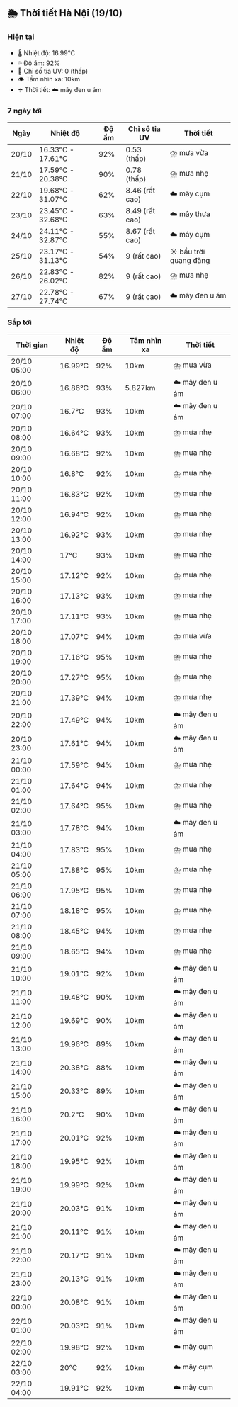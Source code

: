 ## 🌦️ Thời tiết Hà Nội (19/10)

### Hiện tại

- 🌡️ Nhiệt độ: 16.99℃
- 💦 Độ ẩm: 92%
- 🌟 Chỉ số tia UV: 0 (thấp)
- 👁️ Tầm nhìn xa: 10km
- ☂️ Thời tiết: ☁️ mây đen u ám

### 7 ngày tới

| Ngày | Nhiệt độ | Độ ẩm | Chỉ số tia UV | Thời tiết |
| --- | --- | --- | --- | --- |
| 20/10 | 16.33℃ - 17.61℃ | 92% | 0.53 (thấp) | ⛈️ mưa vừa |
| 21/10 | 17.59℃ - 20.38℃ | 90% | 0.78 (thấp) | ⛈️ mưa nhẹ |
| 22/10 | 19.68℃ - 31.07℃ | 62% | 8.46 (rất cao) | ☁️ mây cụm |
| 23/10 | 23.45℃ - 32.68℃ | 63% | 8.49 (rất cao) | ☁️ mây thưa |
| 24/10 | 24.11℃ - 32.87℃ | 55% | 8.67 (rất cao) | ☁️ mây cụm |
| 25/10 | 23.17℃ - 31.13℃ | 54% | 9 (rất cao) | ☀️ bầu trời quang đãng |
| 26/10 | 22.83℃ - 26.02℃ | 82% | 9 (rất cao) | ⛈️ mưa nhẹ |
| 27/10 | 22.78℃ - 27.74℃ | 67% | 9 (rất cao) | ☁️ mây đen u ám |

### Sắp tới

| Thời gian | Nhiệt độ | Độ ẩm | Tầm nhìn xa | Thời tiết |
| --- | --- | --- | --- | --- |
| 20/10 05:00 | 16.99℃ | 92% | 10km | ⛈️ mưa vừa |
| 20/10 06:00 | 16.86℃ | 93% | 5.827km | ☁️ mây đen u ám |
| 20/10 07:00 | 16.7℃ | 93% | 10km | ☁️ mây đen u ám |
| 20/10 08:00 | 16.64℃ | 93% | 10km | ⛈️ mưa nhẹ |
| 20/10 09:00 | 16.68℃ | 92% | 10km | ⛈️ mưa nhẹ |
| 20/10 10:00 | 16.8℃ | 92% | 10km | ⛈️ mưa nhẹ |
| 20/10 11:00 | 16.83℃ | 92% | 10km | ⛈️ mưa nhẹ |
| 20/10 12:00 | 16.94℃ | 92% | 10km | ⛈️ mưa nhẹ |
| 20/10 13:00 | 16.92℃ | 93% | 10km | ⛈️ mưa nhẹ |
| 20/10 14:00 | 17℃ | 93% | 10km | ⛈️ mưa nhẹ |
| 20/10 15:00 | 17.12℃ | 92% | 10km | ⛈️ mưa nhẹ |
| 20/10 16:00 | 17.13℃ | 93% | 10km | ⛈️ mưa nhẹ |
| 20/10 17:00 | 17.11℃ | 93% | 10km | ⛈️ mưa nhẹ |
| 20/10 18:00 | 17.07℃ | 94% | 10km | ⛈️ mưa vừa |
| 20/10 19:00 | 17.16℃ | 95% | 10km | ⛈️ mưa nhẹ |
| 20/10 20:00 | 17.27℃ | 95% | 10km | ⛈️ mưa nhẹ |
| 20/10 21:00 | 17.39℃ | 94% | 10km | ⛈️ mưa nhẹ |
| 20/10 22:00 | 17.49℃ | 94% | 10km | ☁️ mây đen u ám |
| 20/10 23:00 | 17.61℃ | 94% | 10km | ☁️ mây đen u ám |
| 21/10 00:00 | 17.59℃ | 94% | 10km | ⛈️ mưa nhẹ |
| 21/10 01:00 | 17.64℃ | 94% | 10km | ⛈️ mưa nhẹ |
| 21/10 02:00 | 17.64℃ | 95% | 10km | ⛈️ mưa nhẹ |
| 21/10 03:00 | 17.78℃ | 94% | 10km | ☁️ mây đen u ám |
| 21/10 04:00 | 17.83℃ | 95% | 10km | ⛈️ mưa nhẹ |
| 21/10 05:00 | 17.88℃ | 95% | 10km | ⛈️ mưa nhẹ |
| 21/10 06:00 | 17.95℃ | 95% | 10km | ⛈️ mưa nhẹ |
| 21/10 07:00 | 18.18℃ | 95% | 10km | ⛈️ mưa nhẹ |
| 21/10 08:00 | 18.45℃ | 94% | 10km | ⛈️ mưa nhẹ |
| 21/10 09:00 | 18.65℃ | 94% | 10km | ⛈️ mưa nhẹ |
| 21/10 10:00 | 19.01℃ | 92% | 10km | ☁️ mây đen u ám |
| 21/10 11:00 | 19.48℃ | 90% | 10km | ☁️ mây đen u ám |
| 21/10 12:00 | 19.69℃ | 90% | 10km | ☁️ mây đen u ám |
| 21/10 13:00 | 19.96℃ | 89% | 10km | ☁️ mây đen u ám |
| 21/10 14:00 | 20.38℃ | 88% | 10km | ☁️ mây đen u ám |
| 21/10 15:00 | 20.33℃ | 89% | 10km | ☁️ mây đen u ám |
| 21/10 16:00 | 20.2℃ | 90% | 10km | ☁️ mây đen u ám |
| 21/10 17:00 | 20.01℃ | 92% | 10km | ☁️ mây đen u ám |
| 21/10 18:00 | 19.95℃ | 92% | 10km | ☁️ mây đen u ám |
| 21/10 19:00 | 19.99℃ | 92% | 10km | ☁️ mây đen u ám |
| 21/10 20:00 | 20.03℃ | 91% | 10km | ☁️ mây đen u ám |
| 21/10 21:00 | 20.11℃ | 91% | 10km | ☁️ mây đen u ám |
| 21/10 22:00 | 20.17℃ | 91% | 10km | ☁️ mây đen u ám |
| 21/10 23:00 | 20.13℃ | 91% | 10km | ☁️ mây đen u ám |
| 22/10 00:00 | 20.08℃ | 91% | 10km | ☁️ mây đen u ám |
| 22/10 01:00 | 20.03℃ | 91% | 10km | ☁️ mây đen u ám |
| 22/10 02:00 | 19.98℃ | 92% | 10km | ☁️ mây cụm |
| 22/10 03:00 | 20℃ | 92% | 10km | ☁️ mây cụm |
| 22/10 04:00 | 19.91℃ | 92% | 10km | ☁️ mây cụm |
